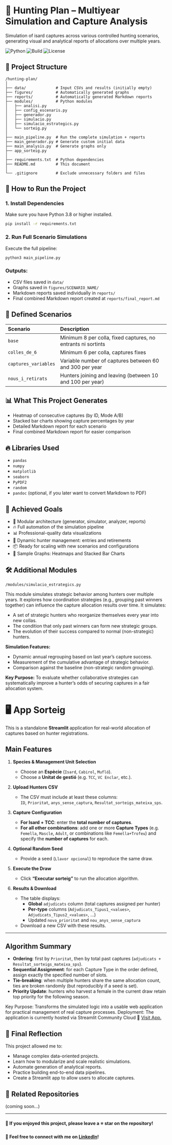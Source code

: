 
# 🏹 Hunting Plan – Multiyear Simulation and Capture Analysis

Simulation of isard captures across various controlled hunting scenarios, generating visual and analytical reports of allocations over multiple years.

![Python](https://img.shields.io/badge/python-3.8%2B-blue.svg)
![Build](https://img.shields.io/badge/build-passing-brightgreen)
![License](https://img.shields.io/badge/license-MIT-lightgrey)

## 📂 Project Structure

```
/hunting-plan/
│
├── data/             # Input CSVs and results (initially empty)
├── figures/          # Automatically generated graphs
├── reports/          # Automatically generated Markdown reports
├── modules/          # Python modules
│   ├── analisi.py
│   ├── config_escenaris.py
│   ├── generador.py
│   ├── simulacio.py
│   ├── simulacio_estrategics.py
│   └── sorteig.py
│
├── main_pipeline.py  # Run the complete simulation + reports
├── main_generador.py # Generate custom initial data
├── main_analysis.py  # Generate graphs only
├── app_sorteig.py
│
├── requirements.txt  # Python dependencies
├── README.md         # This document
│
└── .gitignore        # Exclude unnecessary folders and files
```

## 🚀 How to Run the Project

### 1. Install Dependencies
Make sure you have Python 3.8 or higher installed.

```bash
pip install -r requirements.txt
```

### 2. Run Full Scenario Simulations
Execute the full pipeline:

```bash
python3 main_pipeline.py
```

### Outputs:
- CSV files saved in `data/`
- Graphs saved in `figures/SCENARIO_NAME/`
- Markdown reports saved individually in `reports/`
- Final combined Markdown report created at `reports/final_report.md`

## 🧐 Defined Scenarios

| Scenario | Description |
|:---------|:------------|
| `base` | Minimum 8 per colla, fixed captures, no entrants ni sortints |
| `colles_de_6` | Minimum 6 per colla, captures fixes |
| `captures_variables` | Variable number of captures between 60 and 300 per year |
| `nous_i_retirats` | Hunters joining and leaving (between 10 and 100 per year) |

## 📊 What This Project Generates

- Heatmap of consecutive captures (by ID, Mode A/B)
- Stacked bar charts showing capture percentages by year
- Detailed Markdown report for each scenario
- Final combined Markdown report for easier comparison

## 🔥 Libraries Used

- `pandas`
- `numpy`
- `matplotlib`
- `seaborn`
- `PyPDF2`
- `random`
- `pandoc` (optional, if you later want to convert Markdown to PDF)

## 🎯 Achieved Goals

- 🧹 Modular architecture (generator, simulator, analyzer, reports)
- 🔥 Full automation of the simulation pipeline
- 📊 Professional-quality data visualizations
- 🧠 Dynamic hunter management: entries and retirements
- 📦 Ready for scaling with new scenarios and configurations
- 📸 Sample Graphs: Heatmaps and Stacked Bar Charts

## 🛠️ Additional Modules

    /modules/simulacio_estrategics.py

This module simulates strategic behavior among hunters over multiple years.
It explores how coordination strategies (e.g., grouping past winners together) can influence the capture allocation results over time.
It simulates:
* A set of strategic hunters who reorganize themselves every year into new collas.
* The condition that only past winners can form new strategic groups.
* The evolution of their success compared to normal (non-strategic) hunters.

**Simulation Features:**
* Dynamic annual regrouping based on last year’s capture success.
* Measurement of the cumulative advantage of strategic behavior.
* Comparison against the baseline (non-strategic random grouping).

**Key Purpose:**
To evaluate whether collaborative strategies can systematically improve a hunter’s odds of securing captures in a fair allocation system.

# 🖥️ App Sorteig

This is a standalone **Streamlit** application for real-world allocation of captures based on hunter registrations.

## Main Features

1. **Species & Management Unit Selection**  
   - Choose an **Espècie** (`Isard`, `Cabirol`, `Mufló`).  
   - Choose a **Unitat de gestió** (e.g. `TCC`, `VC Enclar`, etc.).

2. **Upload Hunters CSV**  
   - The CSV must include at least these columns:  
     `ID`, `Prioritat`, `anys_sense_captura`, `Resultat_sorteigs_mateixa_sps`.

3. **Capture Configuration**  
   - **For Isard + TCC**: enter the **total number of captures**.  
   - **For all other combinations**: add one or more **Capture Types** (e.g. `Femella`, `Mascle`, `Adult`, or combinations like `Femella+Trofeu`) and specify the **number of captures** for each.

4. **Optional Random Seed**  
   - Provide a seed (`Llavor opcional`) to reproduce the same draw.

5. **Execute the Draw**  
   - Click **“Executar sorteig”** to run the allocation algorithm.

6. **Results & Download**  
   - The table displays:  
     - **Global** `adjudicats` column (total captures assigned per hunter)  
     - **Per-type** columns (`Adjudicats_Tipus1_<values>`, `Adjudicats_Tipus2_<values>`, …)  
     - Updated `nova_prioritat` and `nou_anys_sense_captura`  
   - Download a new CSV with these results.

---

## Algorithm Summary

- **Ordering**: first by `Prioritat`, then by total past captures (`adjudicats + Resultat_sorteigs_mateixa_sps`).
- **Sequential Assignment**: for each Capture Type in the order defined, assign exactly the specified number of slots.
- **Tie-breaking**: when multiple hunters share the same allocation count, ties are broken randomly (but reproducibly if a seed is set).
- **Priority Update**: hunters who harvest a female in the current draw retain top priority for the following season.  

Key Purpose:
Transforms the simulated logic into a usable web application for practical management of real capture processes.
Deployment:
The application is currently hosted via Streamlit Community Cloud 🔗 [Visit App.](https://multiyear-capture-analysis-hfn76hzqpwmup5xamhgaeq.streamlit.app)


## 🧐 Final Reflection

This project allowed me to:

- Manage complex data-oriented projects.
- Learn how to modularize and scale realistic simulations.
- Automate generation of analytical reports.
- Practice building end-to-end data pipelines.
- Create a Streamlit app to allow users to allocate captures.

## 📌 Related Repositories

(coming soon...)

---

#### 🌟 If you enjoyed this project, please leave a ⭐ star on the repository!
#### 🔗 Feel free to connect with me on [LinkedIn](https://www.linkedin.com/in/jordi-ordoñez-814614341/)!
